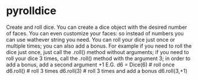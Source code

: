 # pyrolldice
Create and roll dice.
You can create a dice object with the desired number of faces.
You can even customize your faces: so instead of numbers you can use wathever string you need.
You can roll your dice just once or multiple times; you can also add a bonus.
For example if you need to roll the dice just once, just call the .roll() method without arguments;
if you need to roll your dice 3 times, call the .roll() method with the argument 3; in order to add a bonus, add a second argument +1
E.G. d6 = Dice(6)
     # roll once
     d6.roll()
     # roll 3 times
     d6.roll(3)
     # roll 3 times and add a bonus
     d6.roll(3,+1)

